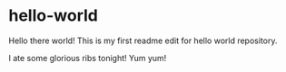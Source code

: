 # hello-world
Hello there world! This is my first readme edit for hello world repository.

I ate some glorious ribs tonight! Yum yum!
